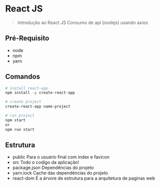 # React JS

> Introdução ao React JS
> Consumo de api (nodejs) usando axios

## Pré-Requisito 

- node
- npm
- yarn

## Comandos

```bash
# install react-app
npm install -g create-react-app

# create project
create-react-app name-project

# run project
npm start 
or
npm run start
```

## Estrutura

- public
Para o usuário final com index e favicon
- src
Todo o codigo da aplicação!
- package.json
Dependências do projeto
- yarn.lock
Cache das dependências do projeto
- react-dom
É a árvore de estrutura para a arquitetura de paginas web
